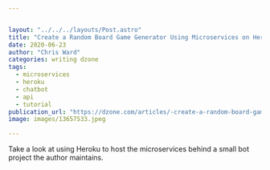 ```yaml
---


layout: "../../../layouts/Post.astro"
title: "Create a Random Board Game Generator Using Microservices on Heroku"
date: 2020-06-23
author: "Chris Ward"
categories: writing dzone
tags: 
  - microservices
  - heroku
  - chatbot
  - api
  - tutorial
publication_url: "https://dzone.com/articles/-create-a-random-board-game-generator-using-micros"
image: images/13657533.jpeg

---
```

Take a look at using Heroku to host the microservices behind a small bot project the author maintains.

